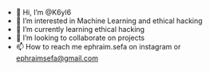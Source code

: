 - 👋 Hi, I’m @K6yl6
- 👀 I’m interested in Machine Learning and ethical hacking
- 🌱 I’m currently learning ethical hacking
- 💞️ I’m looking to collaborate on projects
- 📫 How to reach me ephraim.sefa on instagram or ephraimsefa@gmail.com
  

<!---
K6yl6/K6yl6 is a ✨ special ✨ repository because its `README.md` (this file) appears on your GitHub profile.
You can click the Preview link to take a look at your changes.
--->

